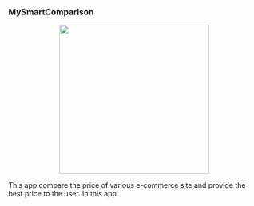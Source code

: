 ### MySmartComparison
<p align="center"><img src="https://searchengineland.com/figz/wp-content/seloads/2015/05/ecommerce-shopping-retail-ss-1920-800x450.jpg" align="center" width="300"></p>
This app compare the price of various e-commerce site and provide the best price to the user. In this app 